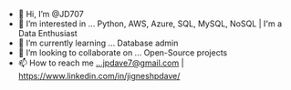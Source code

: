 - 👋 Hi, I’m @JD707
- 👀 I’m interested in ... Python, AWS, Azure, SQL, MySQL, NoSQL | I'm a Data Enthusiast 
- 🌱 I’m currently learning ... Database admin
- 💞️ I’m looking to collaborate on ... Open-Source projects
- 📫 How to reach me ...jpdave7@gmail.com | https://www.linkedin.com/in/jigneshpdave/

<!---
JD707/JD707 is a ✨ special ✨ repository because its `README.md` (this file) appears on your GitHub profile.
You can click the Preview link to take a look at your changes.
--->
